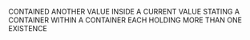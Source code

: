 CONTAINED ANOTHER VALUE INSIDE A CURRENT VALUE STATING A CONTAINER WITHIN A CONTAINER EACH HOLDING MORE THAN ONE EXISTENCE
